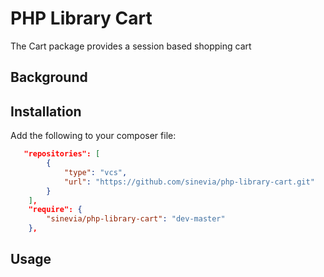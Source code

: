 # PHP Library Cart

The Cart package provides a session based shopping cart

## Background ##

## Installation ##

Add the following to your composer file:

```json
   "repositories": [
        {
            "type": "vcs",
            "url": "https://github.com/sinevia/php-library-cart.git"
        }
    ],
    "require": {
        "sinevia/php-library-cart": "dev-master"
    },
```

## Usage ##


```php


```
